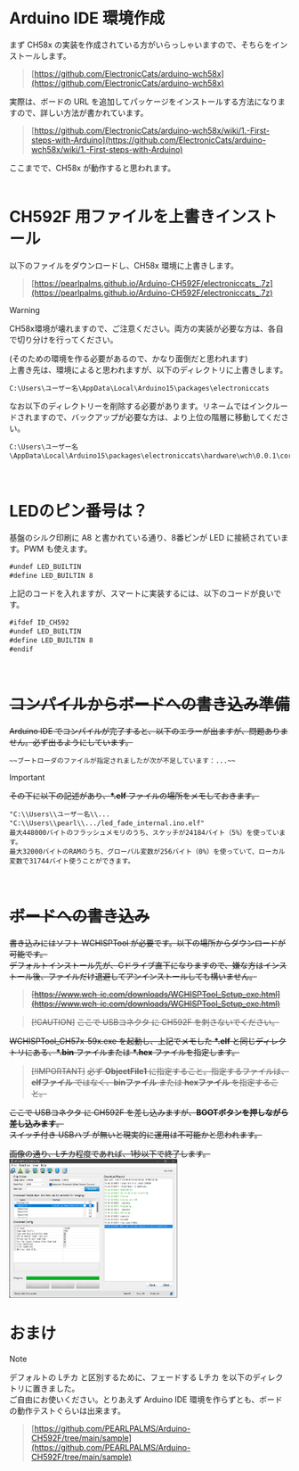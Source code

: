 # Arduino IDE 環境作成

まず CH58x の実装を作成されている方がいらっしゃいますので、そちらをインストールします。<br>
> [https://github.com/ElectronicCats/arduino-wch58x](https://github.com/ElectronicCats/arduino-wch58x)<br>

実際は、ボードの URL を追加してパッケージをインストールする方法になりますので、詳しい方法が書かれています。<br>
> [https://github.com/ElectronicCats/arduino-wch58x/wiki/1.-First-steps-with-Arduino](https://github.com/ElectronicCats/arduino-wch58x/wiki/1.-First-steps-with-Arduino)<br>

ここまでで、CH58x が動作すると思われます。<br>
<br>

# CH592F 用ファイルを上書きインストール

以下のファイルをダウンロードし、CH58x 環境に上書きします。<br>
> [https://pearlpalms.github.io/Arduino-CH592F/electroniccats_.7z](https://pearlpalms.github.io/Arduino-CH592F/electroniccats_.7z)<br>

> [!WARNING]
> CH58x環境が壊れますので、ご注意ください。両方の実装が必要な方は、各自で切り分けを行ってください。

(そのための環境を作る必要があるので、かなり面倒だと思われます)<br>
上書き先は、環境によると思われますが、以下のディレクトリに上書きします。<br>
```
C:\Users\ユーザー名\AppData\Local\Arduino15\packages\electroniccats
```

なお以下のディレクトリーを削除する必要があります。リネームではインクルードされますので、バックアップが必要な方は、より上位の階層に移動してください。<br>
```
C:\Users\ユーザー名\AppData\Local\Arduino15\packages\electroniccats\hardware\wch\0.0.1\cores\arduino\ch583
```
<br>


# LEDのピン番号は？

基盤のシルク印刷に A8 と書かれている通り、8番ピンが LED に接続されています。PWM も使えます。<br>

```
#undef LED_BUILTIN
#define LED_BUILTIN 8
```
上記のコードを入れますが、スマートに実装するには、以下のコードが良いです。<br>

```
#ifdef ID_CH592
#undef LED_BUILTIN
#define LED_BUILTIN 8
#endif
```
<br>


# ~~コンパイルからボードへの書き込み準備~~

~~Arduino IDE でコンパイルが完了すると、以下のエラーが出ますが、問題ありません。必ず出るようにしています。<br>~~
```
~~ブートローダのファイルが指定されましたが次が不足しています：...~~
```

> [!IMPORTANT]
> ~~その下に以下の記述があり、**\*.elf** ファイルの場所をメモしておきます。~~
```
"C:\\Users\\ユーザー名\\... "C:\\Users\\pearl\\.../led_fade_internal.ino.elf"
最大448000バイトのフラッシュメモリのうち、スケッチが24184バイト（5%）を使っています。
最大32000バイトのRAMのうち、グローバル変数が256バイト（0%）を使っていて、ローカル変数で31744バイト使うことができます。
```
<br>


# ~~ボードへの書き込み~~

~~書き込みにはソフト WCHISPTool が必要です。以下の場所からダウンロードが可能です。<br>~~
~~デフォルトインストール先が、Cドライブ直下になりますので、嫌な方はインストール後、ファイルだけ退避してアンインストールしても構いません。<br>~~
> ~~[https://www.wch-ic.com/downloads/WCHISPTool_Setup_exe.html](https://www.wch-ic.com/downloads/WCHISPTool_Setup_exe.html)<br>~~

> ~~[!CAUTION]~~
> ~~ここで USBコネクタ に CH592F を刺さないでください。~~

~~WCHISPTool_CH57x-59x.exe を起動し、上記でメモした **\*.elf** と同じディレクトリにある、**\*.bin** ファイルまたは **\*.hex** ファイルを指定します。<br>~~
> ~~[!IMPORTANT]~~
> ~~必ず **ObjectFile1** に指定すること。指定するファイルは、**elfファイル** ではなく、**binファイル** または **hexファイル** を指定すること。~~

~~ここで USBコネクタ に CH592F を差し込みますが、**BOOTボタンを押しながら差し込みます**。<br>~~
~~スイッチ付き USBハブ が無いと現実的に運用は不可能かと思われます。<br>~~

~~画像の通り、Lチカ程度であれば、1秒以下で終了します。<br>~~
~~<img src="./image/WCHISPTool.png" width="60%">~~
<br>

# おまけ

> [!NOTE]
> デフォルトの Lチカ と区別するために、フェードする Lチカ を以下のディレクトリに置きました。<br>
> ご自由にお使いください。とりあえず Arduino IDE 環境を作らずとも、ボードの動作テストぐらいは出来ます。<br>

> [https://github.com/PEARLPALMS/Arduino-CH592F/tree/main/sample](https://github.com/PEARLPALMS/Arduino-CH592F/tree/main/sample)<br>
